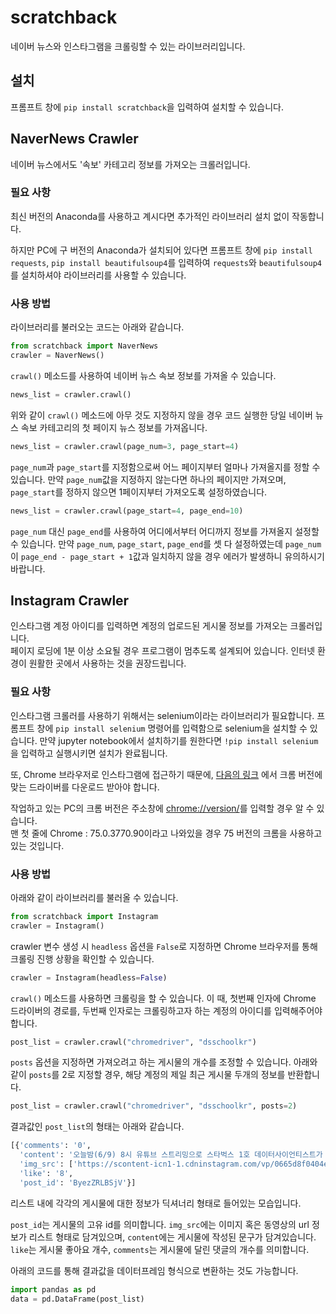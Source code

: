 # scratchback

네이버 뉴스와 인스타그램을 크롤링할 수 있는 라이브러리입니다.

## 설치
프롬프트 창에 `pip install scratchback`을 입력하여 설치할 수 있습니다.

## NaverNews Crawler
네이버 뉴스에서도 '속보' 카테고리 정보를 가져오는 크롤러입니다.
### 필요 사항
최신 버전의 Anaconda를 사용하고 계시다면 추가적인 라이브러리 설치 없이 작동합니다.

하지만 PC에 구 버전의 Anaconda가 설치되어 있다면 프롬프트 창에 `pip install requests`, `pip install beautifulsoup4`를 입력하여 `requests`와 `beautifulsoup4`를 설치하셔야 라이브러리를 사용할 수 있습니다.
### 사용 방법
라이브러리를 불러오는 코드는 아래와 같습니다.
```python
from scratchback import NaverNews
crawler = NaverNews()
```
`crawl()` 메소드를 사용하여 네이버 뉴스 속보 정보를 가져올 수 있습니다.
```python
news_list = crawler.crawl()
```
위와 같이 `crawl()` 메소드에 아무 것도 지정하지 않을 경우 코드 실행한 당일 네이버 뉴스 속보 카테고리의 첫 페이지 뉴스 정보를 가져옵니다.
```python
news_list = crawler.crawl(page_num=3, page_start=4)
```
`page_num`과 `page_start`를 지정함으로써 어느 페이지부터 얼마나 가져올지를 정할 수 있습니다. 만약 `page_num`값을 지정하지 않는다면 하나의 페이지만 가져오며, `page_start`를 정하지 않으면 1페이지부터 가져오도록 설정하였습니다.
```python
news_list = crawler.crawl(page_start=4, page_end=10)
```
`page_num` 대신 `page_end`를 사용하여 어디에서부터 어디까지 정보를 가져올지 설정할 수 있습니다. 만약 `page_num`, `page_start`, `page_end`를 셋 다 설정하였는데 `page_num`이 `page_end - page_start + 1`값과 일치하지 않을 경우 에러가 발생하니 유의하시기 바랍니다. 


## Instagram Crawler
인스타그램 계정 아이디를 입력하면 계정의 업로드된 게시물 정보를 가져오는 크롤러입니다.  
페이지 로딩에 1분 이상 소요될 경우 프로그램이 멈추도록 설계되어 있습니다. 인터넷 환경이 원활한 곳에서 사용하는 것을 권장드립니다.
### 필요 사항

인스타그램 크롤러를 사용하기 위해서는 selenium이라는 라이브러리가 필요합니다. 프롬프트 창에 `pip install selenium` 명령어를 입력함으로 selenium을 설치할 수 있습니다. 
만약 jupyter notebook에서 설치하기를 원한다면 `!pip install selenium`을 입력하고 실행시키면 설치가 완료됩니다.

또, Chrome 브라우저로 인스타그램에 접근하기 때문에, [다음의 링크](http://chromedriver.chromium.org/downloads) 에서 크롬 버전에 맞는 드라이버를 다운로드 받아야 합니다. 

작업하고 있는 PC의 크롬 버전은 주소창에 <chrome://version/>를 입력할 경우 알 수 있습니다.   
맨 첫 줄에 Chrome : 75.0.3770.90이라고 나와있을 경우 75 버전의 크롬을 사용하고 있는 것입니다.

### 사용 방법

아래와 같이 라이브러리를 불러올 수 있습니다. 
```python
from scratchback import Instagram
crawler = Instagram()
```
crawler 변수 생성 시 `headless` 옵션을 `False`로 지정하면 Chrome 브라우저를 통해 크롤링 진행 상황을 확인할 수 있습니다.
```python
crawler = Instagram(headless=False)
```
`crawl()` 메소드를 사용하면 크롤링을 할 수 있습니다. 이 때, 첫번째 인자에 Chrome 드라이버의 경로를, 두번째 인자로는 크롤링하고자 하는 계정의 아이디를 입력해주어야 합니다.
```python
post_list = crawler.crawl("chromedriver", "dsschoolkr")
```
`posts` 옵션을 지정하면 가져오려고 하는 게시물의 개수를 조정할 수 있습니다. 아래와 같이 `posts`를 2로 지정할 경우, 해당 계정의 제일 최근 게시물 두개의 정보를 반환합니다.
```python
post_list = crawler.crawl("chromedriver", "dsschoolkr", posts=2)
```
결과값인 `post_list`의 형태는 아래와 같습니다.
```python
[{'comments': '0',
  'content': '오늘밤(6/9) 8시 유튜브 스트리밍으로 스타벅스 1호 데이터사이언티스트가 직업/전망/데이터와 관련된 질문에 직접 답변드립니다 :)참여방법은 프로필 설명을 확인해주세요!',
  'img_src': ['https://scontent-icn1-1.cdninstagram.com/vp/0665d8f0404e266aa84d3d77eb919b56/5DC64220/t51.2885-15/e35/61234597_166094021086395_2911502642251464796_n.jpg?_nc_ht=scontent-icn1-1.cdninstagram.com'],
  'like': '8',
  'post_id': 'ByezZRLBSjV'}]
```
리스트 내에 각각의 게시물에 대한 정보가 딕셔너리 형태로 들어있는 모습입니다.

`post_id`는 게시물의 고유 id를 의미합니다. `img_src`에는 이미지 혹은 동영상의 url 정보가 리스트 형태로 담겨있으며, `content`에는 게시물에 작성된 문구가 담겨있습니다. `like`는 게시물 좋아요 개수, `comments`는 게시물에 달린 댓글의 개수를 의미합니다.

아래의 코드를 통해 결과값을 데이터프레임 형식으로 변환하는 것도 가능합니다.
```python
import pandas as pd
data = pd.DataFrame(post_list)
```
